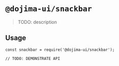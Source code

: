 # `@dojima-ui/snackbar`

> TODO: description

## Usage

```
const snackbar = require('@dojima-ui/snackbar');

// TODO: DEMONSTRATE API
```
